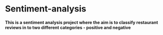 # Sentiment-analysis
#### This is a sentiment analysis project where the aim is to classify restaurant reviews in to two different categories - positive and negative

